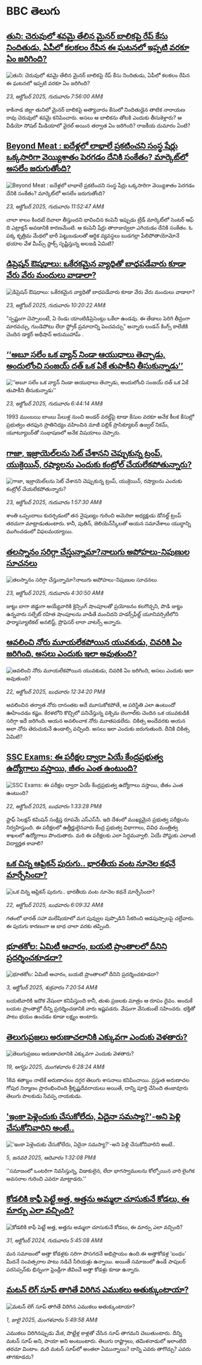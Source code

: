 # BBC తెలుగు## [తుని: చెరువులో శవమై తేలిన మైనర్ బాలికపై రేప్ కేసు నిందితుడు, ఏపీలో కలకలం రేపిన ఈ ఘటనలో ఇప్పటి వరకూ ఏం జరిగింది?](https://www.bbc.com/telugu/articles/cp971zp1r8ko?at_medium=RSS&at_campaign=rss?at_campaign=githubrss)![తుని: చెరువులో శవమై తేలిన మైనర్ బాలికపై రేప్ కేసు నిందితుడు, ఏపీలో కలకలం రేపిన ఈ ఘటనలో ఇప్పటి వరకూ ఏం జరిగింది?](https://ichef.bbci.co.uk/ace/ws/240/cpsprodpb/e402/live/fe0a0940-afd9-11f0-ba75-093eca1ac29b.jpg)_23, అక్టోబర్ 2025, గురువారం 7:56:00 AMకి_కాకినాడ జిల్లా తునిలో మైనర్ బాలికపై అత్యాచారం కేసులో నిందితుడైన  తాటిక నారాయణ రావు చెరువులో శవమై కనిపించారు. అసలు ఆ బాలికను తోటకి ఎందుకు తీసుకెళ్లారు? ఆ వీడియో సోషల్ మీడియాలో వైరల్ అయిన తర్వాత ఏం జరిగింది?  రాజకీయ దుమారం ఏంటి?## [Beyond Meat : ఐదేళ్లలో లాభాలే ప్రకటించని సంస్థ షేర్లు ఒక్కసారిగా వెయ్యిశాతం పెరగడం దేనికి సంకేతం? మార్కెట్‌లో అసలేం జరుగుతోంది? ](https://www.bbc.com/telugu/articles/c740nj7d0lwo?at_medium=RSS&at_campaign=rss?at_campaign=githubrss)![Beyond Meat : ఐదేళ్లలో లాభాలే ప్రకటించని సంస్థ షేర్లు ఒక్కసారిగా వెయ్యిశాతం పెరగడం దేనికి సంకేతం? మార్కెట్‌లో అసలేం జరుగుతోంది? ](https://ichef.bbci.co.uk/ace/ws/240/cpsprodpb/40a3/live/c5756b70-afba-11f0-aeb6-c71bd134c2e4.jpg)_23, అక్టోబర్ 2025, గురువారం 11:52:47 AMకి_చాలా కాలం కిందటే దివాలా తీస్తుందని భావించిన కంపెనీ ఇప్పుడు ట్రేడ్ మార్కెట్‌లో సెంటర్ ఆఫ్ ది ఎట్రాక్షన్ అవడానికి కారణమేంటి. ఆ కంపెనీ షేర్లు తారాజువ్వలా ఎగియడం దేనికి సంకేతం. ఓ పక్క కృత్రిమ మేథలో భారీ పెట్టుబడులతో ఆర్థిక వ్యవస్థలు బుడగల్లా పేలిపోతాయోమోనే భయాల వేళ మీమ్స్ స్టాక్స్ సృష్టిస్తున్న అలజడి ఏమిటి?## [డిప్రెషన్ ఔషధాలు:  ఒకేరకమైన వ్యాధితో బాధపడేవారు కూడా వేరు వేరు మందులు వాడాలా?](https://www.bbc.com/telugu/articles/c5yl2znpqlgo?at_medium=RSS&at_campaign=rss?at_campaign=githubrss)![డిప్రెషన్ ఔషధాలు:  ఒకేరకమైన వ్యాధితో బాధపడేవారు కూడా వేరు వేరు మందులు వాడాలా?](https://ichef.bbci.co.uk/ace/ws/240/cpsprodpb/763e/live/71a335b0-af63-11f0-aa13-0b0479f6f42a.jpg)_23, అక్టోబర్ 2025, గురువారం 10:20:22 AMకి_"స్పష్టంగా చెప్పాలంటే, ఏ రెండు యాంటిడిప్రెసెంట్లు ఒకేలా ఉండవు. ఈ తేడాలు పెరిగి తీవ్రంగా మారవచ్చు, గుండెపోటు లేదా స్ట్రోక్ ప్రమాదాన్ని పెంచవచ్చు" అన్నారు లండన్‌ కింగ్స్ కాలేజీకి చెందిన డాక్టర్ అథీషాన్ అరుముహామ్ .## [‘‘అబూ సలేం ఒక వ్యాన్ నిండా ఆయుధాలు తెచ్చాడు, అందులోంచి సంజయ్‌ దత్ ఒక ఏకే తుపాకీని తీసుకున్నాడు’’](https://www.bbc.com/telugu/articles/c9wv8kl0v51o?at_medium=RSS&at_campaign=rss?at_campaign=githubrss)![‘‘అబూ సలేం ఒక వ్యాన్ నిండా ఆయుధాలు తెచ్చాడు, అందులోంచి సంజయ్‌ దత్ ఒక ఏకే తుపాకీని తీసుకున్నాడు’’](https://ichef.bbci.co.uk/ace/ws/240/cpsprodpb/a2e6/live/43086d20-afc1-11f0-b2a1-6f537f66f9aa.jpg)_23, అక్టోబర్ 2025, గురువారం 6:44:14 AMకి_1993 ముంబయి బాంబు పేలుళ్ల నుంచి అండర్‌ వరల్డ్‌పై టాడా కేసుల వరకూ అనేక కీలక కేసుల్లో ప్రభుత్వం తరఫున ప్రాతినిధ్యం వహించిన మాజీ పబ్లిక్ ప్రాసిక్యూటర్ ఉజ్వల్ నికమ్, యూట్యూబర్‌తో సంభాషణలో అనేక విషయాలు చెప్పారు.## [గాజా, ఇజ్రాయెల్‌లను సెట్ చేశానని చెప్పుకున్న ట్రంప్, యుక్రెయిన్,  రష్యాలను ఎందుకు కంట్రోల్ చేయలేకపోతున్నారు?](https://www.bbc.com/telugu/articles/cvgd1zj0l99o?at_medium=RSS&at_campaign=rss?at_campaign=githubrss)![గాజా, ఇజ్రాయెల్‌లను సెట్ చేశానని చెప్పుకున్న ట్రంప్, యుక్రెయిన్,  రష్యాలను ఎందుకు కంట్రోల్ చేయలేకపోతున్నారు?](https://ichef.bbci.co.uk/ace/ws/240/cpsprodpb/6213/live/222cb620-af52-11f0-b2a1-6f537f66f9aa.jpg)_23, అక్టోబర్ 2025, గురువారం 1:57:30 AMకి_శాంతి ఒప్పందాలు కుదర్చడంలో తన నైపుణ్యం గురించి అమెరికా అధ్యక్షుడు డోనల్డ్ ట్రంప్ తరచుగా మాట్లాడుతుంటారు. కానీ, పుతిన్, జెలియెన్‌స్కీలతో ఆయన సమావేశాలు యుద్ధాన్ని ముగించడంలో విఫలమయ్యాయి.## [తలస్నానం సరిగ్గా చేస్తున్నామా?నాలుగు అపోహలు-నిపుణుల సూచనలు](https://www.bbc.com/telugu/articles/c1d042vvrk1o?at_medium=RSS&at_campaign=rss?at_campaign=githubrss)![తలస్నానం సరిగ్గా చేస్తున్నామా?నాలుగు అపోహలు-నిపుణుల సూచనలు](https://ichef.bbci.co.uk/ace/standard/240/cpsprodpb/e797/live/b3386430-afc9-11f0-aa13-0b0479f6f42a.jpg)_23, అక్టోబర్ 2025, గురువారం 4:30:50 AMకి_జుట్టు బాగా జిడ్డుగా అయ్యేవారికి క్లెన్సింగ్ షాంపూలతో ప్రయోజనం కలగొచ్చని, పొడి జుట్టు ఉన్నవారు సల్ఫేట్ రహిత షాంపూలను వాడితే మంచిదని హడర్స్‌ఫీల్డ్ యూనివర్సిటీలోని ఫార్మాస్యూటికల్ అనలిస్ట్, ప్రొఫెసర్ లారా వాటర్స్ అన్నారు.## [ఆవలించి నోరు మూయలేకపోయిన యువకుడు, చివరికి ఏం జరిగింది, అసలు ఎందుకు ఇలా అవుతుంది? ](https://www.bbc.com/telugu/articles/cj41n05q4w4o?at_medium=RSS&at_campaign=rss?at_campaign=githubrss)![ఆవలించి నోరు మూయలేకపోయిన యువకుడు, చివరికి ఏం జరిగింది, అసలు ఎందుకు ఇలా అవుతుంది? ](https://ichef.bbci.co.uk/ace/ws/240/cpsprodpb/e3da/live/ed1573b0-af3c-11f0-ba75-093eca1ac29b.png)_22, అక్టోబర్ 2025, బుధవారం 12:34:20 PMకి_ఆవలించిన తర్వాత నోరు దానంతట అదే మూసుకోకపోతే, ఆ పరిస్థితి ఎలా ఉంటుందో ఊహించడం కష్టం. కేరళలోని కొచ్చిలో పనిచేస్తున్న పశ్చిమ బెంగాల్‌కు చెందిన ఒక యువకుడికి సరిగ్గా ఇదే జరిగింది. ఆయన అవలించాక నోరు మూతపడలేదు. చికిత్స అందేవరకు ఆయన అలా నోరు తెరుచుకునే ఉండాల్సి వచ్చింది. అసలు ఇలా ఎందుకు జరుగుతుంది. దీనికి చికిత్స ఏమిటి?## [SSC Exams: ఈ పరీక్షల ద్వారా ఏయే కేంద్రప్రభుత్వ ఉద్యోగాలు వస్తాయి, జీతం ఎంత ఉంటుంది? ](https://www.bbc.com/telugu/articles/czxkngexnqzo?at_medium=RSS&at_campaign=rss?at_campaign=githubrss)![SSC Exams: ఈ పరీక్షల ద్వారా ఏయే కేంద్రప్రభుత్వ ఉద్యోగాలు వస్తాయి, జీతం ఎంత ఉంటుంది? ](https://ichef.bbci.co.uk/ace/ws/240/cpsprodpb/51f4/live/ce2e7450-ae6b-11f0-ba75-093eca1ac29b.jpg)_22, అక్టోబర్ 2025, బుధవారం 1:33:28 PMకి_స్టాఫ్ సెలక్షన్ కమిషన్ సంక్షిప్త రూపమే ఎస్ఎస్‌సీ. ఇది దేశంలో ముఖ్యమైన ప్రభుత్వ పరీక్షలను నిర్వహిస్తుంది. ఈ పరీక్షలలో ఉత్తీర్ణులైనవారు కేంద్ర ప్రభుత్వ విభాగాలు, వివిధ మంత్రిత్వ శాఖలలో ఉద్యోగాలు పొందుతారు.  మరి ఈ పరీక్షలకు ఎలా సిద్ధమవ్వాలి. ఏయే పోస్టుకు ఎలాంటి విద్యార్హత కావాలి?## [ఒక చిన్న ఆఫ్రికన్ పురుగు.. భారతీయ వంట నూనెల కథనే మార్చేసిందా?](https://www.bbc.com/telugu/articles/c2lp9yrxyn5o?at_medium=RSS&at_campaign=rss?at_campaign=githubrss)![ఒక చిన్న ఆఫ్రికన్ పురుగు.. భారతీయ వంట నూనెల కథనే మార్చేసిందా?](https://ichef.bbci.co.uk/ace/ws/240/cpsprodpb/2b22/live/438d7b10-af52-11f0-8c56-6315cfcbbba0.jpg)_22, అక్టోబర్ 2025, బుధవారం 6:09:32 AMకి_గతంలో భారత్ సహా మలేషియాలో మగ పువ్వుల పుప్పొడిని సేకరించి ఆడపుష్పాలపై చల్లేవారు. ఈ పురుగు కారణంగా ఆ బాధ చాలా వరకు తప్పింది.## [భూతకోల: ఏమిటీ ఆచారం, బయటి ప్రాంతాలలో దీనిని ప్రదర్శించకూడదా?](https://www.bbc.com/telugu/articles/cr5qjnvzg7no?at_medium=RSS&at_campaign=rss?at_campaign=githubrss)![భూతకోల: ఏమిటీ ఆచారం, బయటి ప్రాంతాలలో దీనిని ప్రదర్శించకూడదా?](https://ichef.bbci.co.uk/ace/ws/240/cpsprodpb/c56a/live/c8838e90-9f8f-11f0-b741-177e3e2c2fc7.jpg)_3, అక్టోబర్ 2025, శుక్రవారం 7:20:54 AMకి_బయటివారికి ఇదొక వేషంలా కనిపిస్తుంది కానీ, తుళు ప్రజలకు మాత్రం ఆ రూపం దైవం. అందుకే బయట ప్రాంతాల్లో దీన్ని ప్రదర్శించడానికి వారు ఇష్టపడరు. వేషంగా వేసుకుంటే సహించరు. భక్తితో పాటు భయం ఉంచడం కూడా లక్ష్యం అంటారు.## [తెలుగుప్రజలు అరుణాచలానికి ఎక్కువగా ఎందుకు వెళతారు?](https://www.bbc.com/telugu/articles/c8jp32zrzxpo?at_medium=RSS&at_campaign=rss?at_campaign=githubrss)![తెలుగుప్రజలు అరుణాచలానికి ఎక్కువగా ఎందుకు వెళతారు?](https://ichef.bbci.co.uk/ace/ws/240/cpsprodpb/cf2d/live/01932bf0-7d85-11f0-98a0-956f61945264.jpg)_19, ఆగస్టు 2025, మంగళవారం 6:28:24 AMకి_18వ శతాబ్దం నాటికే అరుణాచలం దగ్గర తెలుగు శాసనాలు కనిపించాయి. ప్రస్తుత అరుణాచల గోపుర నిర్మాణం ప్రారంభించింది శ్రీకృష్ణదేవరాయలు అయితే, దాన్ని పూర్తి చేసింది తంజావూరు తెలుగు పాలకుడు సేవప్ప నాయకుడు.## ['ఇంకా పెళ్లెందుకు చేసుకోలేదు, ఏదైనా సమస్యా?'-అని పెళ్లి చేసుకోనివారిని అంటే..](https://www.bbc.com/telugu/articles/cgq1w3lz7yyo?at_medium=RSS&at_campaign=rss?at_campaign=githubrss)!['ఇంకా పెళ్లెందుకు చేసుకోలేదు, ఏదైనా సమస్యా?'-అని పెళ్లి చేసుకోనివారిని అంటే..](https://ichef.bbci.co.uk/ace/ws/240/cpsprodpb/f6de/live/72c94a60-cb3e-11ef-87df-d575b9a434a4.jpg)_5, జనవరి 2025, ఆదివారం 1:32:08 PMకి_''సమాజంలో ఒంటరిగా నివసిస్తున్న, విడాకులైన, లేదా భాగస్వాములను కోల్పోయిన వారి లైంగిక అవసరాల గురించి ఎవరూ మాట్లాడరు.''## [కోడలికి కాఫీ పెట్టే అత్త, అత్తను అమ్మలా చూసుకునే కోడలు, ఈ మార్పు ఎలా వచ్చింది?](https://www.bbc.com/telugu/articles/c1l41zl8el2o?at_medium=RSS&at_campaign=rss?at_campaign=githubrss)![కోడలికి కాఫీ పెట్టే అత్త, అత్తను అమ్మలా చూసుకునే కోడలు, ఈ మార్పు ఎలా వచ్చింది?](https://ichef.bbci.co.uk/ace/ws/240/cpsprodpb/2b61/live/9176a6d0-8b0e-11ef-a81b-b1eda9741da3.jpg)_31, అక్టోబర్ 2024, గురువారం 5:45:08 AMకి_మన సమాజంలో అత్తా కోడళ్లకు సరిగా పొసగదనే అభిప్రాయం ఉంది.ఈ అత్తాకోడళ్ల ‘బంధం’ మీదనే సంవత్సరాల పాటు నడిచే సీరియళ్లు ఉన్నాయి. అయితే సమాజంలో ఉండే పాపులర్ పరసెప్సన్‌కు భిన్నంగా ఫ్రెండ్లీగా జీవించే అత్తా కోడళ్లు కూడా ఉన్నారు.## [మటన్ లెగ్ సూప్ తాగితే విరిగిన ఎముకలు అతుక్కుంటాయా?](https://www.bbc.com/telugu/articles/c0l4g92j8kzo?at_medium=RSS&at_campaign=rss?at_campaign=githubrss)![మటన్ లెగ్ సూప్ తాగితే విరిగిన ఎముకలు అతుక్కుంటాయా?](https://ichef.bbci.co.uk/ace/ws/240/cpsprodpb/b31e/live/cce532c0-6d41-11f0-9462-bb509dc78127.jpg)_1, జులై 2025, మంగళవారం 5:49:58 AMకి_ఎముకలు విరిగినప్పుడు మేక, పొట్టేళ్ల కాళ్లతో చేసిన సూప్ తాగమని చెబుతుంటారు. దీన్ని మటన్ సూప్ అని, పాయా అని అంటుంటారు. తెలుగు రాష్ట్రాలు, తమిళనాడులో ఇలాంటిది తరచూ వింటాం. మరి మటన్ సూప్‌లో అంతలా ఏమున్నాయి? దాన్ని ఎవరు తాగొచ్చు? ఎవరు తాగకూడదు?